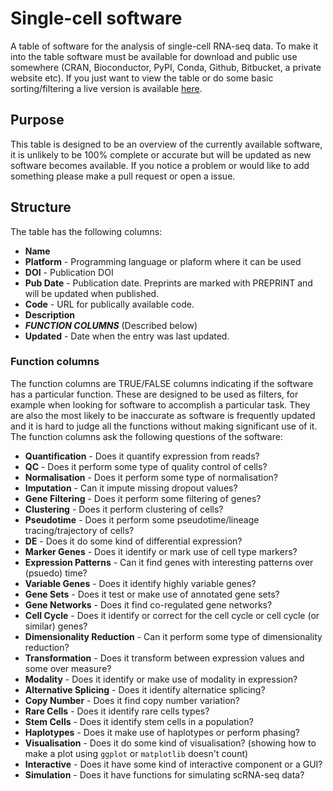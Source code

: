 # Single-cell software

A table of software for the analysis of single-cell RNA-seq data. To make it
into the table software must be available for download and public use somewhere
(CRAN, Bioconductor, PyPI, Conda, Github, Bitbucket, a private website etc). If
you just want to view the table or do some basic sorting/filtering a live
version is available [here](https://goo.gl/4wcVwn).

## Purpose

This table is designed to be an overview of the currently available software, it
is unlikely to be 100% complete or accurate but will be updated as new software
becomes available. If you notice a problem or would like to add something please
make a pull request or open a issue.

## Structure

The table has the following columns:

* **Name**
* **Platform** - Programming language or plaform where it can be used
* **DOI** - Publication DOI
* **Pub Date** - Publication date. Preprints are marked with PREPRINT and will
  be updated when published.
* **Code** - URL for publically available code.
* **Description**
* ***FUNCTION COLUMNS*** (Described below)
* **Updated** - Date when the entry was last updated.

### Function columns

The function columns are TRUE/FALSE columns indicating if the software has a
particular function. These are designed to be used as filters, for example when
looking for software to accomplish a particular task. They are also the most
likely to be inaccurate as software is frequently updated and it is hard to
judge all the functions without making significant use of it. The function
columns ask the following questions of the software:

* **Quantification** - Does it quantify expression from reads?
* **QC** - Does it perform some type of quality control of cells?
* **Normalisation** - Does it perform some type of normalisation?
* **Imputation** - Can it impute missing dropout values?
* **Gene Filtering** - Does it perform some filtering of genes?
* **Clustering** - Does it perform clustering of cells?
* **Pseudotime** - Does it perform some pseudotime/lineage tracing/trajectory of
  cells?
* **DE** - Does it do some kind of differential expression?
* **Marker Genes** - Does it identify or mark use of cell type markers?
* **Expression Patterns** - Can it find genes with interesting patterns over
  (psuedo) time?
* **Variable Genes** - Does it identify highly variable genes?
* **Gene Sets** - Does it test or make use of annotated gene sets?
* **Gene Networks** - Does it find co-regulated gene networks?
* **Cell Cycle** - Does it identify or correct for the cell cycle or cell cycle
  (or similar) genes?
* **Dimensionality Reduction** - Can it perform some type of dimensionality
  reduction?
* **Transformation** - Does it transform between expression values and some over
  measure?
* **Modality** - Does it identify or make use of modality in expression?
* **Alternative Splicing** - Does it identify alternatice splicing?
* **Copy Number** - Does it find copy number variation?
* **Rare Cells** - Does it identify rare cells types?
* **Stem Cells** - Does it identify stem cells in a population?
* **Haplotypes** - Does it make use of haplotypes or perform phasing?
* **Visualisation** - Does it do some kind of visualisation? (showing how to
  make a plot using `ggplot` or `matplotlib` doesn't count)
* **Interactive** - Does it have some kind of interactive component or a GUI?
* **Simulation** - Does it have functions for simulating scRNA-seq data?

